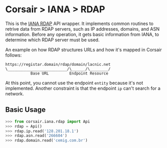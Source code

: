 # Corsair > IANA > RDAP
This is the [IANA RDAP](https://data.iana.org/rdap/) API wrapper.  It implements common routines to retrive data from RDAP servers, such as IP addresses, domains, and ASN information.  Before any operation, it gets basic information from IANA, to determine which RDAP server must be used.

An example on how RDAP structures URLs and how it's mapped in Corsair follows:

```
https://registar.domain/rdap/domain/lacnic.net
\__________________________/\______/\________/
           Base URL         Endpoint Resource
```

At this point, you cannot use the endpoint `entity` because it's not implemented.  Another constraint is that the endpoint `ip` can't search for a network.


## Basic Usage

```python
>>> from corsair.iana.rdap import Api
>>> rdap = Api()
>>> rdap.ip.read('128.201.18.1')
>>> rdap.asn.read('266604')
>>> rdap.domain.read('cemig.com.br')
```
